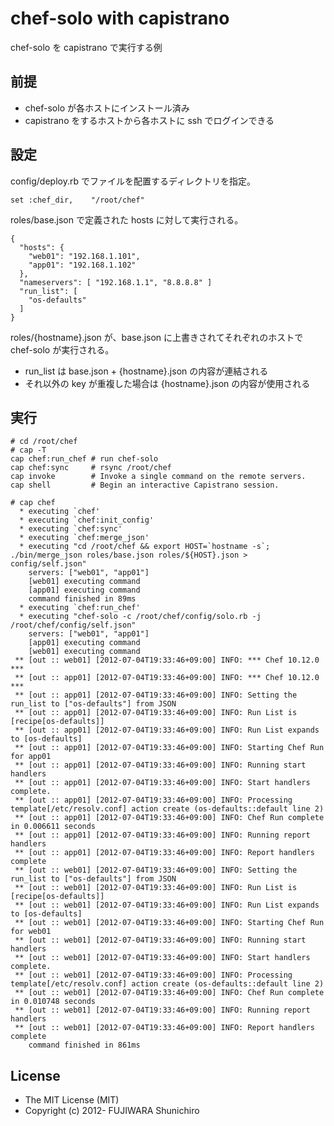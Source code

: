 # chef-solo with capistrano

chef-solo を capistrano で実行する例

## 前提

* chef-solo が各ホストにインストール済み
* capistrano をするホストから各ホストに ssh でログインできる

## 設定

config/deploy.rb でファイルを配置するディレクトリを指定。

    set :chef_dir,    "/root/chef"

roles/base.json で定義された hosts に対して実行される。

    {
      "hosts": {
        "web01": "192.168.1.101",
        "app01": "192.168.1.102"
      },
      "nameservers": [ "192.168.1.1", "8.8.8.8" ]
      "run_list": [
        "os-defaults"
      ]
    }

roles/{hostname}.json が、base.json に上書きされてそれぞれのホストで chef-solo が実行される。

* run_list は base.json + {hostname}.json の内容が連結される
* それ以外の key が重複した場合は {hostname}.json の内容が使用される

## 実行

    # cd /root/chef
    # cap -T
    cap chef:run_chef # run chef-solo
    cap chef:sync     # rsync /root/chef
    cap invoke        # Invoke a single command on the remote servers.
    cap shell         # Begin an interactive Capistrano session.
    
    # cap chef
      * executing `chef'
      * executing `chef:init_config'
      * executing `chef:sync'
      * executing `chef:merge_json'
      * executing "cd /root/chef && export HOST=`hostname -s`; ./bin/merge_json roles/base.json roles/${HOST}.json > config/self.json"
        servers: ["web01", "app01"]
        [web01] executing command
        [app01] executing command
        command finished in 89ms
      * executing `chef:run_chef'
      * executing "chef-solo -c /root/chef/config/solo.rb -j /root/chef/config/self.json"
        servers: ["web01", "app01"]
        [app01] executing command
        [web01] executing command
     ** [out :: web01] [2012-07-04T19:33:46+09:00] INFO: *** Chef 10.12.0 ***
     ** [out :: app01] [2012-07-04T19:33:46+09:00] INFO: *** Chef 10.12.0 ***
     ** [out :: app01] [2012-07-04T19:33:46+09:00] INFO: Setting the run_list to ["os-defaults"] from JSON
     ** [out :: app01] [2012-07-04T19:33:46+09:00] INFO: Run List is [recipe[os-defaults]]
     ** [out :: app01] [2012-07-04T19:33:46+09:00] INFO: Run List expands to [os-defaults]
     ** [out :: app01] [2012-07-04T19:33:46+09:00] INFO: Starting Chef Run for app01
     ** [out :: app01] [2012-07-04T19:33:46+09:00] INFO: Running start handlers
     ** [out :: app01] [2012-07-04T19:33:46+09:00] INFO: Start handlers complete.
     ** [out :: app01] [2012-07-04T19:33:46+09:00] INFO: Processing template[/etc/resolv.conf] action create (os-defaults::default line 2)
     ** [out :: app01] [2012-07-04T19:33:46+09:00] INFO: Chef Run complete in 0.006611 seconds
     ** [out :: app01] [2012-07-04T19:33:46+09:00] INFO: Running report handlers
     ** [out :: app01] [2012-07-04T19:33:46+09:00] INFO: Report handlers complete
     ** [out :: web01] [2012-07-04T19:33:46+09:00] INFO: Setting the run_list to ["os-defaults"] from JSON
     ** [out :: web01] [2012-07-04T19:33:46+09:00] INFO: Run List is [recipe[os-defaults]]
     ** [out :: web01] [2012-07-04T19:33:46+09:00] INFO: Run List expands to [os-defaults]
     ** [out :: web01] [2012-07-04T19:33:46+09:00] INFO: Starting Chef Run for web01
     ** [out :: web01] [2012-07-04T19:33:46+09:00] INFO: Running start handlers
     ** [out :: web01] [2012-07-04T19:33:46+09:00] INFO: Start handlers complete.
     ** [out :: web01] [2012-07-04T19:33:46+09:00] INFO: Processing template[/etc/resolv.conf] action create (os-defaults::default line 2)
     ** [out :: web01] [2012-07-04T19:33:46+09:00] INFO: Chef Run complete in 0.010748 seconds
     ** [out :: web01] [2012-07-04T19:33:46+09:00] INFO: Running report handlers
     ** [out :: web01] [2012-07-04T19:33:46+09:00] INFO: Report handlers complete
        command finished in 861ms

## License

* The MIT License (MIT)
* Copyright (c) 2012- FUJIWARA Shunichiro
